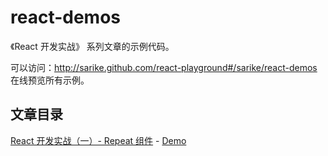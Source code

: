# react-demos

《React 开发实战》 系列文章的示例代码。

可以访问：http://sarike.github.com/react-playground#/sarike/react-demos 在线预览所有示例。

## 文章目录

[React 开发实战（一）- Repeat 组件](https://segmentfault.com/a/1190000011415955) - [Demo](http://sarike.github.com/react-playground#/sarike/react-demos/1.repeat)
